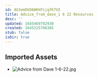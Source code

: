 ```yaml
---
id: AG3emDkD6WKkPzjqfK7U3
title: Advice_from_dave_1 6 22 Resources
desc: ''
updated: 1645469702930
created: 1645225706385
stub: false
isDir: true
---
```

## Imported Assets
- ![Advice from Dave 1-6-22.jpg](/assets/advice-from-dave-1-6-22.jpg)
